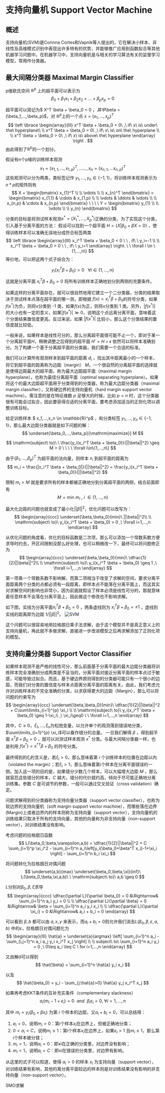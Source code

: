 # 支持向量机 Support Vector Machine

## 概述
支持向量机(SVM)是Corinna Cortes和Vapnik等人提出的，它在解决小样本、非线性及高维模式识别中表现出许多特有的优势，并能够推广应用到函数拟合等其他机器学习问题中。在机器学习中，支持向量机是与相关的学习算法有关的监督学习模型，常用作分类器。

## 最大间隔分类器 Maximal Margin Classifier
p维欧氏空间 $\mathbb{R}^p$ 上的超平面可以表示为
$$
\beta_0 + \beta_1 x_1 + \beta_2 x_2 + ... + \beta_p x_p = 0
$$

超平面可以简记为$ X^T \beta + \beta_0 = 0 $，其中$\beta = (\beta_1,...,\beta_p)$，对 $\mathbb{R}^p$上的一个点 $x = (x_1,...,x_p)^T$
$$
\left \lbrace
\begin{array}{lll}
x^T \beta + \beta_0 < 0\ ,\ if\ x\ is\ under\ the\ hyperplane\\ \\
x^T \beta + \beta_0 = 0\ ,\ if\ x\ is\ on\ the\ hyperplane \\ \\
x^T \beta + \beta_0 > 0\ ,\ if\ x\ is\ above\ the\ hyperplane
\end{array} \right .
$$ 由此得到了$\mathbb{R}^p$的一个划分。

假设有n个p维的训练样本观测
$$ x_1=(x_{1,1},...,x_{1,p})^T , ...... , x_n=(x_{n,1},...x_{n,p})^T $$
这些观测可以分为两类，类标签记作 $y_1,...,y_n \in \{-1,1\}$，将训练样本观测表示为$n*p$的矩阵则有
$$
X = \begin{bmatrix}
x_{1}^T \\ \\
\vdots \\ \\
x_{n}^T
\end{bmatrix} = 
\begin{bmatrix}
x_{1,1} & \cdots & x_{1,p} \\ \\
\vdots & \ddots & \vdots \\ \\
x_{n,p} & \cdots & x_{n,p}
\end{bmatrix} \ \ \ \ 
Y = \begin{bmatrix}
y_{1} \\ \\
\vdots \\ \\
y_{n}
\end{bmatrix} 
$$

分类的目标是将测试样本观测$x^*=(X_1^*,...,X_p^*)$正确的分类，为了实现这个分类，引入基于分离平面的方法：
假设可以找到一个超平面 $H=\{X|\beta_0+\beta X=0\}$ ，使得训练样本可以准确无误地分成符合标签两类
$$
\left \lbrace
\begin{array}{lll}
x_i^T \beta + \beta_0 < 0 \ \ , if\ \ y_i=-1 \\ \\
x_i^T \beta + \beta_0 > 0 \ \ , if\ \ y_i=1
\end{array} \right.
\ \ \forall i \in \{1,...,n\}
$$ 等价地，可以把这两个式子综合为：

$$
y_i(x_i^T \beta + \beta_0) > 0\ \ \ \forall i \in \{1,...,n\} 
$$

这就是分离平面 $x_i^T \beta + \beta_0 = 0$ 将所有训练样本正确地划分到两侧的充要条件。


如果这样的分离平面存在，就可以很自然地用它建立一个二分类器，分类的结果取决于测试样本点落在超平面的哪一测，即根据 $f(x) = x_i^T \beta + \beta_0$的符号分类，如果$f(x^*)$为负，则将$x$分类到 -1 类，如果$f(x)$为正，则将$x$分类到 1 类。另外，$|f(x^*)|$ 的大小也有一定的意义，如果$|f(x^*)| \gg 0$，说明这个点远离分离平面，意味着这个分类结果置信度更高。反过来说，如果 $|f(x^*)|$ 比较小，那么这个分类结果的置信度就比较低。

一般来说，如果样本是线性可分的，那么分离超平面很可能不止一个，即对于某一个分离超平面$H$，稍微调整之后得到的超平面 $H' = H + \epsilon$ 依然可以将样本准确划分。为了构建一个基于分离超平面的分类器，我们需要一个合适的标准。

我们可以计算所有观测样本到超平面的距离 $d_i$ ，找出其中距离最小的一个样本，将它到超平面的距离称为边距（margin） $M$。一个很自然的分离超平面的选择就是使得边距最大的超平面，称为最大边距超平面（maximal margin hyperplane），也称为最佳分离超平面（optimal separating hyperplane）。如果将这个的最大边距超平面用于分类得到的分类器，称为最大边距分类器（maximal margin classifier），又称硬边界的支持向量机（hard margin support vector machine）。需注意的是在特征维数 $p$ 足够大的时候，比如 $p = n$ 时，这个分类器很有可能会过拟合，因此要获得合适的分离平面，要考虑添加适当的正则化项以调整训练目标。

给定训练样本 $ x_1,...,x_n \in \mathbb{R}^p$ ，和分类标签 $y_1,...,y_n \in \{-1,1\}$，那么最大边距分类器就是如下问题的解：
$$
\underset{\beta_0,...,\beta_p}{\mathrm{maximize}} M
$$

$$
\mathrm{subject\ to}\ \ \frac{y_i(x_i^T \beta + \beta_0)}{||\beta||^2} \geq M > 0 \ \ \ \ \forall i\in\{1,...,n\}
$$

由于$(\beta_1,...,\beta_p)^T$ 为超平面的法向量，则样本 $x_i$ 到超平面的距离为
$$
m_i = \frac{|x_i^T \beta + \beta_0|}{||\beta||^2} = \frac{y_i(x_i^T \beta + \beta_0)}{||\beta||^2}
$$

限制 $m_i > M$ 就是要求所有的样本都被正确地分到分离超平面的两侧，结合前面即有
$$ M = \mathrm{min}\ m_i\ ,\ i\ \in \{1,...,n\}$$

最大化边距的问题也就变成了最小化$||\beta||^2$，优化问题可以改写为：
$$
\begin{array}{ccc}
\underset{\beta,\beta_0}{min}\ ||\beta||^2\\ \\
\mathrm{subject\ to}\ y_i(x_i^T \beta + \beta_0) > 0 ,\ \forall i=1,...,n
\end{array}
$$

从优化问题的角度看，优化的目标函数是二次项，那么可以添加一个常数系数方便求导时约去，开区间限制没那么好处理，也可以稍微改一下，最终可以将问题修正为
$$
\begin{array}{ccc}
\underset{\beta,\beta_0}{min}\ \dfrac{1}{2}||\beta||^2\\ \\
\mathrm{subject\ to}\ y_i(x_i^T \beta + \beta_0) \geq 1 ,\ \forall i=1,...,n
\end{array}
$$

第一项乘一个常数系数不影响解，而第二项相当于改变了求解的空间，要求分离平面距离两个分类的点都必须有一段距离，即样本点不能落在分离平面上，而这其实对求解空间的影响也非常小，因为前面就假设了样本必须是线性可分的，那就意味着任意样本不会落在分离平面上，因此做这个修改也不影响求解。

如下图，实线为分离平面$x_i^T \beta + \beta_0 = 0$ ，两条虚线则为 $x_i^T \beta + \beta_0 = \pm 1$ ，虚线到实线的距离即为边距 $1/||\beta||^2$。
![SVM](SVM-margin.jpg)

这个问题可以很容易地用拉格朗日乘子法求解，由于这个模型并不是真正意义上的支持向量机，再此就不多做求解，直接进一步改进模型之后再求解添加了正则化项的模型。

## 支持向量分类器 Support Vector Classifier
如果样本观测不是严格的线性可分，那么前面基于分离平面的最大边距分类器将训练样本完全准确划分成两类是不妥当的，分离平面对接近分离平面的样本点过于敏感，可能导致过拟合。而且，基于硬边界原则得到的分类器可能只有一个很小的边距，而我们对分类的置信度与样本点距离分离平面的距离有关。由此，我们考虑允许对训练样本的不完全准确的分类，以求获得更大的边距（Margin），那么可以将问题的约束写为
$$
\begin{array}{ccc}
\underset{\beta,\beta_0}{min}\ \dfrac{1}{2}||\beta||^2 + C\sum\limits_{i=1}^{p} \xi_i \\ \\
\mathrm{subject\ to}\ y_i(x_i^T \beta + \beta_0) \geq 1-\xi_i\ ,\ \xi_i\geq0 \ \ \forall i=1,...,n
\end{array}
$$

其中，$C \geq 0$，$\xi_1,...,\xi_n$为松弛变量，以允许单个的观测落到错误地分类，$\sum\limits_{i=1}^{p} \xi_i$可以看作错分的总量。
一旦我们解得 $\beta$ ，得到超平面 $x^T \beta + \beta_0=0$ ，就可以对测试样本观测 $x^*$ 分类。与最大间隔分类器一样，也是利用 $f(x^*) = x^{*T} \beta + \beta_0$ 的符号分类。

最终得到的$\xi_i$的含义是，若$\xi_i>0$，那么意味着第 $i$ 个训练样本的位置在边距以内（violated the margin）；若$\xi_i>1$，那么意味着第i个样本在分离平面错误的一侧。加入这一项的目的是，如果错分少数几个样本，可以大幅增大边距 $M$ ，那么就容忍这些错分的样本，$C$ 越大，错分的代价就约高，倾向于尽可能正确地分离训练集。参数 $C$ 是可调节的参数，一般可以通过交叉验证（cross validation）确定。

问题求解得到的分类器称为支持向量分类器（support vector classifier），也称为软边界的支持向量机（soft margin support vector machine），而哪些落在边界(Margin)上或者边界内的样本则称为支持向量（support vector），支持向量机的训练结果只取决于所有的支持向量，其他的向量称为非支持向量（non-support vector），对训练结果没有影响。

考虑问题的拉格朗日函数
$$
L(\beta_0,\beta,\varepsilon,a,b) =
\dfrac{1}{2}||\beta||^2 + C \sum_{i=1}^p  \xi_i^2 - \sum_{i=1}^n  a_i\left[y_i(\beta_0+\beta^T x_i)-1+\xi_i \right] - \sum_{i=1}^n b_i \xi_i
$$

将问题转化为拉格朗日对偶问题
$$
\underset{a,b}{max} \underset{\beta_0,\beta,\xi}{inf}\ L(\beta_0,\beta,\xi,a,b)\ \ \mathrm{subject\ to}\ a,b \geq 0
$$

$L$分别对$\beta_0,\beta,\xi$求导
$$
\begin{array}{ccc}
\dfrac{\partial L}{\partial \beta_0} = 0 &\Rightarrow& \sum_{i=1}^n a_i y_i = 0 \\ \\
\dfrac{\partial L}{\partial \beta} = 0 &\Rightarrow& \beta = \sum_{i=1}^n a_i y_i x_i \\ \\
\dfrac{\partial L}{\partial \xi_i} = 0 &\Rightarrow& a_i + b_i = 0
\end{array}
$$

可以看到 $\beta,b$ 都可以由 $a,x,y$ 来表示，而$a_i + b_i = 0$则允许我们消去$L(\beta_0,\beta,\varepsilon,a,b)$ 中的$\varepsilon$，拉格朗日对偶问题化为
$$
\begin{array}{lll}
\hat{a} = \underset{a}{argmax} \left[ \sum_{i=1}^n  a_i - \sum_{i,j=1}^n  a_i a_j y_i x_i^T x_j \right]  \\ \\
subject\ to\ \sum_{i=1}^n a_i y_i = 0 ,\ 0\leq a_i \leq C \ for i=1,...,n
\end{array}
$$

又由解$\hat{a}$可以得到
$$ \hat{\beta} = \sum_{i=1}^n \hat{a} y_i x_i $$

以及
$$ \hat{\beta_0} = y_i - \sum_{j:\hat{a}>0} \hat{a} y_j x_i^T x_j $$

如果再考虑KKT条件的互补充实条件（complementary slackness）
$$ a_i(m_i-1+\varepsilon_i)=0\ \ and\ \ \beta_i \varepsilon_i=0 ,\ \forall i=1,...,n $$

其中 $m_i=y_i(\beta_0 + \beta x_i)$ 为第 $i$ 个样本的边距，又$a_i+b_i = 0$，可以总结得：
1. $a_i = 0$，说明$m_i > 0$：第i个样本$x_i$在边界上，但被正确地分类；
2. $0 < a_i < C$，说明$m_i \leq 1$：第i个样本$x_i$在边界上，如果$\varepsilon_i > 1$ 且$m_i \leq 1$，那么第i个样本被分错；
3. $m_i > 1$，说明$a_i=0$：即xi在正确的分类里，对边界没有影响；
4. $m_i < 1$，说明$a_i=C$：即xi在错误的分类里，对边界有影响。

从这里的式子可以知道，使得 $a_i > 0$ 的样本 $x_i$ 为支持向量（support vector），对训练结果有影响，其他的离分离平面较远的样本则是对训练结果没有影响的非支持向量（non-support vector）。

SMO求解
